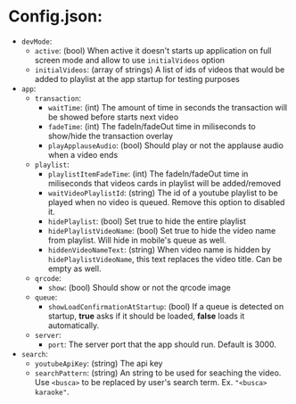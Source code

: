 
# Config.json: 

 - `devMode`:
    - `active`: (bool) When active it doesn't starts up application on full screen mode and allow to use `initialVideos` option
    - `initialVideos`: (array of strings) A list of ids of videos that would be added to playlist at the app startup for testing purposes
 - `app`: 
    - `transaction`: 
        - `waitTime`: (int) The amount of time in seconds the transaction will be showed before starts next video
        - `fadeTime`: (int) The fadeIn/fadeOut time in miliseconds to show/hide the transaction overlay
        - `playApplauseAudio`: (bool) Should play or not the applause audio when a video ends
    - `playlist`:
        - `playlistItemFadeTime`: (int) The fadeIn/fadeOut time in miliseconds that videos cards in playlist will be added/removed
        - `waitVideoPlaylistId`: (string) The id of a youtube playlist to be played when no video is queued. Remove this option to disabled it.
        - `hidePlaylist`: (bool) Set true to hide the entire playlist
        - `hidePlaylistVideoName`: (bool) Set true to hide the video name from playlist. Will hide in mobile's queue as well.
        - `hiddenVideoNameText`: (string) When video name is hidden by `hidePlaylistVideoName`, this text replaces the video title. Can be empty as well.
    - `qrcode`:
        - `show`: (bool) Should show or not the qrcode image
    - `queue`:
        - `showLoadConfirmationAtStartup`: (bool) If a queue is detected on startup, __true__ asks if it should be loaded, __false__ loads it automatically.
    - `server`:
        - `port`: The server port that the app should run. Default is 3000.
- `search`:
    - `youtubeApiKey`: (string) The api key 
    - `searchPattern`: (string) An string to be used for seaching the video. Use `<busca>` to be replaced by user's search term. Ex. `"<busca> karaoke"`.